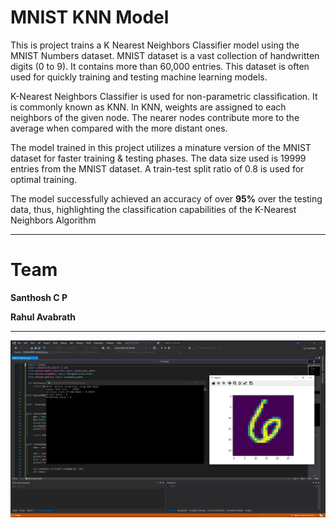 # MNIST KNN Model

This is project trains a K Nearest Neighbors Classifier model using the MNIST Numbers dataset. MNIST dataset is a vast collection of handwritten digits (0 to 9). It contains more than 60,000 entries. This dataset is often used for quickly training and testing machine learning models.

K-Nearest Neighbors Classifier is used for non-parametric classification. It is commonly known as KNN. In KNN, weights are assigned to each neighbors of the given node. The nearer nodes contribute more to the average when compared with the more distant ones.

The model trained in this project utilizes a minature version of the MNIST dataset for faster training & testing phases. The data size used is 19999 entries from the MNIST dataset. A train-test split ratio of 0.8 is used for optimal training. 

The model successfully achieved an accuracy of over **95%** over the testing data, thus, highlighting the classification capabilities of the K-Nearest Neighbors Algorithm

----

# Team 

**Santhosh C P**

**Rahul Avabrath**

----

![MNIST KNN Model](https://raw.githubusercontent.com/Santhosh-CP/MNIST_KNN/main/Docs/Image.PNG)
